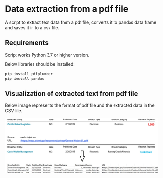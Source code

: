# Data extraction from a pdf file

A script to extract text data from a pdf file, converts it to pandas data frame and saves it in to a csv file.

## Requirements

Script works Python 3.7 or higher version.

Below libraries should be installed:

```
pip install pdfplumber
pip install pandas
```

## Visualization of extracted text from pdf file

Below image represents the format of pdf file and the extracted data in the CSV file.

![alt text](readme.jpg)
